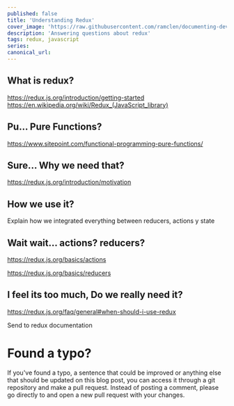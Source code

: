 ```yaml
---
published: false
title: 'Understanding Redux'
cover_image: 'https://raw.githubusercontent.com/ramclen/documenting-dev/master/blog-posts/understanding-redux/assets/redux-architecture.png'
description: 'Answering questions about redux'
tags: redux, javascript
series:
canonical_url:
---
```


## What is redux?

https://redux.js.org/introduction/getting-started
https://en.wikipedia.org/wiki/Redux_(JavaScript_library)

## Pu... Pure Functions?

https://www.sitepoint.com/functional-programming-pure-functions/

## Sure... Why we need that?

https://redux.js.org/introduction/motivation

## How we use it?

Explain how we integrated everything between reducers, actions y state

## Wait wait... actions? reducers?

https://redux.js.org/basics/actions

https://redux.js.org/basics/reducers

## I feel its too much, Do we really need it?

https://redux.js.org/faq/general#when-should-i-use-redux

Send to redux documentation

# Found a typo?

If you've found a typo, a sentence that could be improved or anything else that should be updated on this blog post, you can access it through a git repository and make a pull request. Instead of posting a comment, please go directly to <REPO URL> and open a new pull request with your changes.
